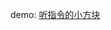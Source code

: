 demo: [听指令的小方块](https://leat14536.github.io/practice/%E7%99%BE%E5%BA%A6%E5%89%8D%E7%AB%AF%E5%AD%A6%E9%99%A2/33-2/37/36.html)
